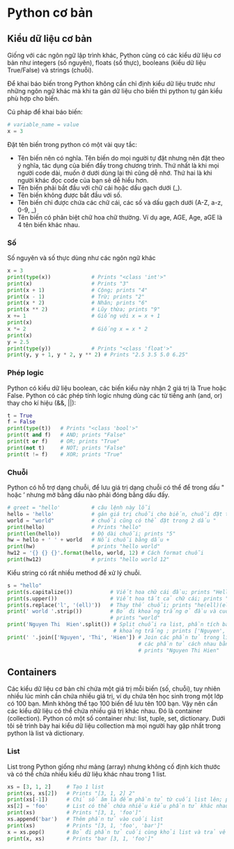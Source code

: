 # Python cơ bản

## Kiểu dữ liệu cơ bản

Giống với các ngôn ngữ lập trình khác, Python cũng có các kiểu dữ liệu cơ bản như integers (số
nguyên), floats (số thực), booleans (kiểu dữ liệu True/False) và strings (chuỗi).

Để khai báo biến trong Python không cần chỉ định kiểu dữ liệu trước như những ngôn ngữ
khác mà khi ta gán dữ liệu cho biến thì python tự gán kiểu phù hợp cho biến.

Cú pháp để khai báo biến:

```python
# variable_name = value
x = 3
```

Đặt tên biến trong python có một vài quy tắc:
- Tên biến nên có nghĩa. Tên biến do mọi người tự đặt nhưng nên đặt theo ý nghĩa, tác dụng
của biến đấy trong chương trình. Thứ nhất là khi mọi người code dài, muốn ở dưới dùng lại
thì cũng dễ nhớ. Thứ hai là khi người khác đọc code của bạn sẽ dễ hiểu hơn.
- Tên biến phải bắt đầu với chữ cái hoặc dấu gạch dưới (_).
- Tên biến không được bắt đầu với số.
- Tên biến chỉ được chứa các chữ cái, các số và dấu gạch dưới (A-Z, a-z, 0-9, _)
- Tên biến có phân biệt chữ hoa chữ thường. Ví dụ age, AGE, Age, aGE là 4 tên biến khác nhau.

### Số

Số nguyên và số thực dùng như các ngôn ngữ khác

```python
x = 3
print(type(x))             # Prints "<class 'int'>"
print(x)                   # Prints "3"
print(x + 1)               # Cộng; prints "4"
print(x - 1)               # Trừ; prints "2"
print(x * 2)               # Nhân; prints "6"
print(x ** 2)              # Lũy thừa; prints "9"
x += 1                     # Giống với x = x + 1
print(x)
x *= 2                     # Giống x = x * 2
print(x)
y = 2.5
print(type(y))             # Prints "<class 'float'>"
print(y, y + 1, y * 2, y ** 2) # Prints "2.5 3.5 5.0 6.25"
```

### Phép logic

Python có kiểu dữ liệu boolean, các biến kiểu này nhận 2 giá trị là True hoặc False. Python có các phép tính logic nhưng dùng các từ tiếng anh (and, or) thay cho kí hiệu (&&, ||):

```python
t = True
f = False
print(type(t))   # Prints "<class 'bool'>"
print(t and f)   # AND; prints "False"
print(t or f)    # OR; prints "True"
print(not t)     # NOT; prints "False"
print(t != f)    # XOR; prints "True"
```

### Chuỗi

Python có hỗ trợ dạng chuỗi, để lưu giá trị dạng chuỗi có thể để trong dấu " hoặc ’ nhưng mở bằng dấu nào phải đóng bằng dấu đấy.

```python
# greet = "hello'          # câu lệnh này lỗi
hello = 'hello'            # gán giá trị chuỗi cho biến, chuỗi đặt trong 2 dấu'
world = "world"            # chuỗi cũng có thể đặt trong 2 dấu "
print(hello)               # Prints "hello"
print(len(hello))          # Độ dài chuỗi; prints "5"
hw = hello + ' ' + world   # Nối chuỗi bằng dấu +
print(hw)                  # prints "hello world"
hw12 = '{} {} {}'.format(hello, world, 12) # Cách format chuỗi
print(hw12)                # prints "hello world 12"
```

Kiểu string có rất nhiều method để xử lý chuỗi.

```python
s = "hello"
print(s.capitalize())            # Viết hoa chữ cái đầu; prints "Hello"
print(s.upper())                 # Viết hoa tất cả chữ cái; prints "HELLO"
print(s.replace('l', '(ell)'))   # Thay thế chuỗi; prints "he(ell)(ell)o"
print(' world '.strip())         # Bỏ đi khoảng trắng ở đầu và cuỗi chuỗi;
                                 # prints "world"
print('Nguyen Thi  Hien'.split()) # Split chuỗi ra list, phần tích bằng 1 hoặc nhiều
                                  # khoảng trắng ; prints ['Nguyen', 'Thanh', 'Tuan']
print(' '.join(['Nguyen', 'Thi', 'Hien']) # Join các phần tử trong list lại với nhau,
                                          # các phần tử cách nhau bằng 1 khoảng trắng;
                                          # prints "Nguyen Thi Hien"
```     

## Containers

Các kiểu dữ liệu cơ bản chỉ chứa một giá trị mỗi biến (số, chuỗi), tuy nhiên nhiều lúc mình cần chứa nhiều giá trị, ví dụ chứa tên học sinh trong một lớp có 100 bạn. Mình không thể tạo 100 biến để lưu tên 100 bạn. Vậy nên cần các kiểu dữ liệu có thể chứa nhiều giá trị khác nhau. Đó là container (collection). Python có một số container như: list, tuple, set, dictionary. Dưới tôi sẽ trình bày hai kiểu dữ liệu collection mà mọi người hay gặp nhất trong python là list và dictionary.

### List

List trong Python giống như mảng (array) nhưng không cố định kích thước và có thể chứa nhiều
kiểu dữ liệu khác nhau trong 1 list.

```python
xs = [3, 1, 2]     # Tạo 1 list
print(xs, xs[2])   # Prints "[3, 1, 2] 2"
print(xs[-1])      # Chỉ số âm là đếm phần tử từ cuối list lên; prints "2"
xs[2] = 'foo'      # List có thể chứa nhiều kiểu phần tử khác nhau
print(xs)          # Prints "[3, 1, 'foo']"
xs.append('bar')   # Thêm phần tử vào cuối list
print(xs)          # Prints "[3, 1, 'foo', 'bar']"
x = xs.pop()       # Bỏ đi phần tử cuối cùng khỏi list và trả về phần tử đấy
print(x, xs)       # Prints "bar [3, 1, 'foo']"
```
